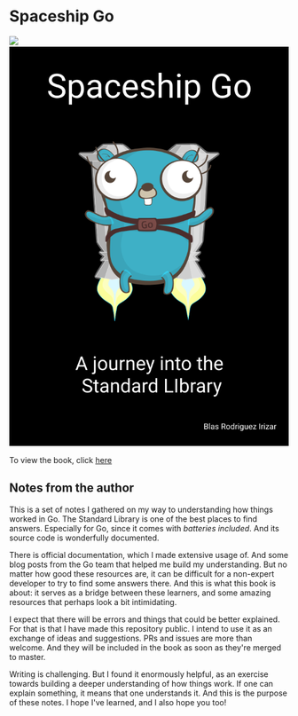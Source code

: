 # Spaceship Go

![](./controllers_brief.svg)
<img src="./src/img/cover.svg">

To view the book, click [here](https://blasrodri.github.io/spaceship-go-gh-pages/)

## Notes from the author

This is a set of notes I gathered on my way to understanding how things worked
in Go. The Standard Library is one of the best places to find answers. Especially
for Go, since it comes with _batteries included_. And its source code is
wonderfully documented.

There is official documentation, which I made extensive usage of. And some
blog posts from the Go team that helped me build my understanding. But no
matter how good these resources are, it can be difficult for a non-expert
developer to try to find some answers there. And this is what this book is
about: it serves as a bridge between these learners, and some amazing
resources that perhaps look a bit intimidating.

I expect that there will be errors and things that could be better explained. For
that is that I have made this repository public. I intend to use it as an
exchange of ideas and suggestions. PRs and issues are more than welcome. And
they will be included in the book as soon as they're merged to master.

Writing is challenging. But I found it enormously helpful, as an exercise towards
building a deeper understanding of how things work. If one can explain something,
it means that one understands it. And this is the purpose of these notes. I hope
I've learned, and I also hope you too!
